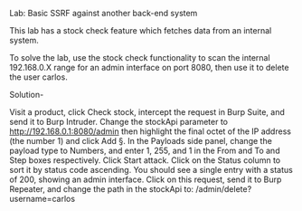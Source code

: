Lab: Basic SSRF against another back-end system

This lab has a stock check feature which fetches data from an internal system.

To solve the lab, use the stock check functionality to scan the internal 192.168.0.X range for an admin interface on port 8080, then use it to delete the user carlos.

Solution-

Visit a product, click Check stock, intercept the request in Burp Suite, and send it to Burp Intruder.
Change the stockApi parameter to http://192.168.0.1:8080/admin then highlight the final octet of the IP address (the number 1) and click Add §.
In the Payloads side panel, change the payload type to Numbers, and enter 1, 255, and 1 in the From and To and Step boxes respectively.
Click  Start attack.
Click on the Status column to sort it by status code ascending. You should see a single entry with a status of 200, showing an admin interface.
Click on this request, send it to Burp Repeater, and change the path in the stockApi to: /admin/delete?username=carlos
